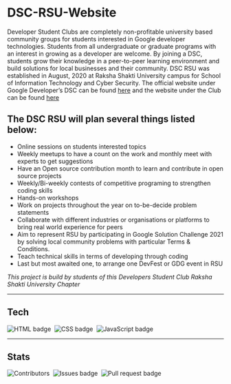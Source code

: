 # DSC-RSU-Website

Developer Student Clubs are completely non-profitable university based community groups for students interested in Google developer technologies. Students from all undergraduate or graduate programs with an interest in growing as a developer are welcome. By joining a DSC, students grow their knowledge in a peer-to-peer learning environment and build solutions for local businesses and their community.
DSC RSU was established in August, 2020 at Raksha Shakti University campus for School of Information Technology and Cyber Security. The official website under Google Developer’s DSC can be found [here](https://dsc.community.dev/raksha-shakti-university/) and the website under the Club can be found [here](https://dsc-rsu.github.io/DSC-RSU-Website/)

## The DSC RSU will plan several things listed below:

- Online sessions on students interested topics
- Weekly meetups to have a count on the work and monthly meet with experts to get suggestions
- Have an Open source contribution month to learn and contribute in open source projects
- Weekly/Bi-weekly contests of competitive programing to strengthen coding skills
- Hands-on workshops
- Work on projects throughout the year on to-be-decide problem statements
- Collaborate with different industries or organisations or platforms to bring real world experience for peers
- Aim to represent RSU by participating in Google Solution Challenge 2021 by solving local community problems with particular Terms & Conditions.
- Teach technical skills in terms of developing through coding
- Last but most awaited one, to arrange one DevFest or GDG event in RSU

*This project is build by students of this Developers Student Club Raksha Shakti University Chapter*

---
## Tech
<img src="https://img.shields.io/badge/-HTML-orange" alt="HTML badge" />&nbsp;
<img src="https://img.shields.io/badge/-CSS-blueviolet" alt="CSS badge" />&nbsp;
<img src="https://img.shields.io/badge/-JavaScript-gold" alt="JavaScript badge" />&nbsp;

---

## Stats
<img src="https://img.shields.io/github/contributors/DSC-RSU/DSC-RSU-Website" alt="Contributors"/>&nbsp;
<img src="https://img.shields.io/github/issues/DSC-RSU/DSC-RSU-Website" alt="Issues badge"/>&nbsp;
<img src="https://img.shields.io/github/issues-pr/DSC-RSU/DSC-RSU-Website?color=red" alt="Pull request badge" />